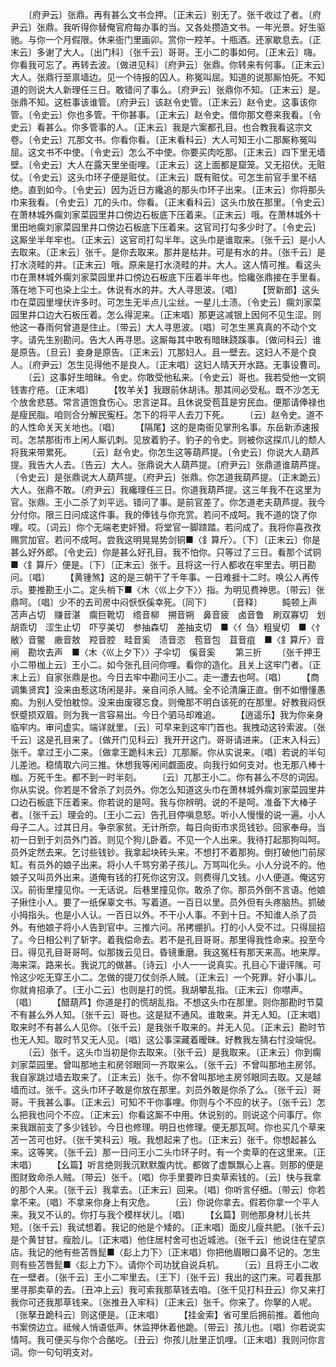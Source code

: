 <!-- { "loadSidebar": true } -->
　　〔府尹云〕张鼎。再有甚么文书佥押。〔正末云〕别无了。张千收过了者。〔府尹云〕张鼎。我听得你替俺官府每办事的当。又各处攒造文书。一年光景。好生驱驰。与你一个月假限。休来衙门里画卯。赏你一羫羊。十瓶酒。还家歇息去。〔正末云〕多谢了大人。〔出门科〕〔张千云〕哥哥。王小二的事如何。〔正末云〕嗨。你看我可忘了。再转去波。〔做进见科〕〔府尹云〕张鼎。你转来有何事。〔正末云〕大人。张鼎行至禀墙边。见一个待报的囚人。称冤叫屈。知道的说那厮怕死。不知道的则说大人新理任三日。敢错问了事么。〔府尹云〕张鼎你不知。〔正末云〕是。张鼎不知。这桩事该谁管。〔府尹云〕该赵令史管。〔正末云〕赵令史。这事该你管。〔令史云〕你也多管。干你甚事。〔正末云〕赵令史。借你那文卷来我看。〔令史云〕看甚么。你多管事的人。〔正末云〕我是六案都孔目。也合教我看这宗文卷。〔令史云〕兀那文书。你看你看。〔正末看科云〕大人可知王小二那厮称冤叫屈。这文书不中使。〔令史云〕怎么不中使。你要买肉吃那。〔正末云〕四下里无墙壁。〔令史云〕大人在露天里坐衙哩。〔正末云〕这上面都是窟笼。又无招伏。无赃仗。〔令史云〕这头巾环子便是赃仗。〔正末云〕既有赃仗。可怎生前官手里不结绝。直到如今。〔令史云〕因为近日方纔追的那头巾环子出来。〔正末云〕你将那头巾来我看。〔令史云〕兀的头巾。你看。〔正末看科云〕这头巾放在那里。〔令史云〕在萧林城外瘸刘家菜园里井口傍边石板底下压着来。〔正末云〕哦。在萧林城外十里田地瘸刘家菜园里井口傍边石板底下压着来。这官司打勾多少时了。〔令史云〕这厮坐半年牢也。〔正末云〕这官司打勾半年。这头巾是谁取来。〔张千云〕是小人去取来。〔正末云〕张千。是你去取来。那井是枯井。可是有水的井。〔张千云〕是打水浇畦的井。〔正末云〕哦。原来是打水浇畦的井。大人。这人情可推。看这头巾在萧林城外瘸刘家菜园里井口傍边石板底下压着半年也。恰纔张鼎接在手里看。落在地下可也染上尘土。休说有水的井。大人寻思波。〔唱〕
　　【贺新郎】这头巾在菜园里埋伏许多时。可怎生无半点儿尘丝。一星儿土渍。〔令史云〕瘸刘家菜园里井口边大石板压着。怎么得泥来。〔正末唱〕那更这减银上因何不见生涩。则他这一春雨何曾道是住止。〔带云〕大人寻思波。〔唱〕可怎生黑真真的不动个文字。请先生别勘问。告大人再寻思。这厮每其中敢有暗昧跷蹊事。〔做问科云〕谁是原告。〔旦云〕妾身是原告。〔正末云〕兀那妇人。且一壁去。这妇人不是个良人。〔府尹云〕怎生见得他不是良人。〔正末唱〕这妇人晴天开水路。无事设曹司。
　　〔云〕这事好生暗昧。令史。你敢受他私来。〔令史云〕哥也。我若受他一文铜钱害疔疮。〔正末唱〕
　　【牧羊关】我跟前休胡讳。那其间必受私。既不沙怎无个放舍悲慈。常言道饱食伤心。忠言逆耳。且休说受苞苴是穷民血。便那请俸禄也是瘦民脂。咱则合分解民寃枉。怎下的将平人去刀下死。
　　〔云〕赵令史。道不的人性命关天关地也。〔唱〕
　　【隔尾】这的是南衙见掌刑名事。东岳新添速报司。怎禁那街市上闲人厮讥刺。见放着豹子。豹子的令史。则被你这探爪儿的颓人将我来带累死。
　　〔云〕赵令史。你怎生这等葫芦提。〔令史云〕你说大人葫芦提。我告大人去。〔告云〕大人。张鼎说大人葫芦提。〔府尹云〕张鼎道谁葫芦提。〔令史云〕是张鼎说大人葫芦提。〔府尹云〕张鼎。你怎道我葫芦提。〔正末跪云〕大人。张鼎不敢。〔府尹云〕我纔理任三日。你道我葫芦提。这三年我不在这里为官。张鼎。王小二杀了刘平远。错问了事。是前官差了。你怎道老夫葫芦提。我今分付你。限三日问成这件事。我的俸钱与你充赏。若问不成呵。我不道的饶了你哩。哎。〔词云〕你个无端老吏奸猾。将堂官一脚蹅踏。若问成了。我将你喜孜孜赐赏加官。若问不成呵。尝我这明晃晃势剑铜■〈釒算斤〉。〔下〕〔正末云〕你是甚么好外郎。〔令史云〕你是甚么好孔目。我不怕你。只等过了三日。看那个试铜■〈釒算斤〉便是。〔下〕〔正末云〕张千。且将这一行人都收在牢里去。明日勘问。〔唱〕
　　【黄锺煞】这的是三朝干了千年事。一日难捱十二时。唤公人再传示。要推勘王小二。定头梢下■〈木〈巛上夕下〉〉指。为明见费神思。〔带云〕张鼎呵。〔唱〕少不的去司房中闷恹恹傒幸死。〔同下〕
　　〔音释〕
　　盹顿上声　苫声占切　赚音湛　瘸巨靴切　绺音柳　搠音朔　鼻音疲　卤音鲁　刷双寡切　划胡乖切　涩生止切　吓亨美切　参抽森切　差抽支切　■〈亻刍〉粗叟切　■〈忄敝〉音鳖　廒音敖　羫音腔　畦音奚　渍音恣　苞音包　苴音疽　■〈釒算斤〉音闸　勘坎去声　■〈木〈巛上夕下〉〉子伞切　傒音奚
　　第三折
　　〔张千押王小二带枷上云〕王小二。如今张孔目问你哩。看你的造化。且关上这牢门者。〔正末上云〕自家张鼎是也。今日去牢中勘问王小二。走一遭去也呵。〔唱〕
　　【商调集贤宾】没来由惹这场闲是非。亲自问杀人贼。全不论清廉正直。倒不如懵懂愚痴。为别人受怕躭惊。没来由废寝忘食。则俺那不明白该死的在那里。好教我闷恹恹蹙损双眉。则为我一言容易出。今日个驷马却难追。
　　【逍遥乐】我为你亲身临牢内。审问虚实。端详就里。〔云〕可早来到这牢门首也。我拽动这铃索波。〔张千云〕这是孔目来了。〔做开门见科云〕我开开这门。哥哥请进来。〔正末入科云〕张千。拿过王小二来。〔做拿王跪科末云〕兀那厮。你从实说来。〔唱〕若说的半句儿差池。稳情取六问三推。休想我等闲间觑面皮。向我行如何支对。也无那八棒十枷。万死千生。都不到一时半刻。
　　〔云〕兀那王小二。你有甚么不尽的词因。你从实说。你若是不曾杀了刘员外。你怎么知道这头巾在萧林城外瘸刘家菜园里井口边石板底下压着来。你若说的是呵。我与你辨明。说的不是呵。准备下大棒子者。〔张千云〕理会的。〔王小二云〕告孔目停嗔息怒。听小人慢慢的说一遍。小人母子二人。过其日月。争奈家贫。无计所奈。每日向街市求觅钱钞。回家奉母。当初一日到于刘员外门首。则见个狗儿卧着。不见一个人出来。我待打起那狗叫呵。员外定然去来。乞讨些钱钞。我拿起块砖头来。不想打不着那狗。倒打破他门前尿缸。有员外的娘子出来。将小人千骂穷弟子孩儿。万骂叫化头。小人分说不的。他娘子又叫员外出来。道俺有钱的打死你这穷汉。则费得几文钱。小人便道。俺这穷汉。前街里撞见你。一无话说。后巷里撞见你。敢杀了你。那员外倒不言语。他娘子揪住小人。要了一纸保辜文书。写着道。一百日以里。员外但有头疼脑热。抓破小拇指头。也是小人认。一百日以外。不干小人事。不到十日。不知谁人杀了员外。有他娘子将小人告到官中。三推六问。吊拷绷扒。打的小人受不过。只得屈招了。今日相公判了斩字。着我偿命去。若不是孔目哥哥。那里得我性命来。投至今日。得见孔目哥哥呵。似那拨云见日。昏镜重磨。我这冤枉有那天来高。地来厚。海来深。路来长。我说兀的做甚。〔诗云〕小人一一说真实。孔目心下谩评隲。可怜这少吃无穿王小二。怎做的提刀仗剑杀人贼。〔正末云〕一个死罪。好小事儿。你就肯招承了。〔王小二云〕也则是打的慌。我胡攀乱指。〔正末云〕你噤声。〔唱〕
　　【醋葫芦】你道是打的慌胡乱指。不想这头巾在那里。则你那勘时节莫不有甚么外人知。〔张千云〕哥也。这是狱不通风。谁敢来。并无人知。〔正末唱〕取来时不有甚么人见你。〔张千云〕是我张千取来的。并无人见。〔正末云〕勘时节也无人知。取时节又无人见。〔唱〕这公事深藏着暧昧。好教我左猜右忖没端倪。
　　〔云〕张千。这头巾当初是你去取来。〔张千云〕是我取来。〔正末云〕你到瘸刘家菜园里。曾叫那地主和房邻眼同一齐取来么。〔张千云〕不曾叫那地主房邻。我自家跳过墙去取来了。〔正末云〕张千。你不曾叫那地主房邻眼同去取。又是越墙而过。张千。这头巾环子敢是你放在那里。刘员外敢是你杀了么。〔张千云〕哥哥。干我甚么事。〔正末云〕可知不干你事哩。你则与个不应的状子。〔张千云〕怎么把我也问个不应。〔正末云〕你看这厮不中用。休说别的。则说这个问事厅。你来我跟前支了多少钱钞。今日也修理。明日也修理。便无那瓦呵。你也买几个草来苫一苫可也好。〔张千笑科云〕哦。我想起来了也。〔正末云〕张千。你想起甚么来。这等笑。〔张千云〕那一日问王小二头巾环子时。有一个卖草的在这里来。〔正末唱〕
　　【幺篇】听言绝则我沉默默腹内忧。都做了虚飘飘心上喜。则那的便是图财致命杀人贼。〔带云〕张千。〔唱〕你手里要昨日卖草索钱的。〔云〕快与我拿的那个人来。〔张千云〕我拿去。〔正末云〕回来。〔唱〕你听言仔细。〔带云〕你若拿不来。〔唱〕不拿来你身上有灾危。
　　〔云〕你说你拿去。假若你拿一个平人来。我又不认的。你打与我个模样状儿。〔唱〕
　　【幺篇】则他那身材儿长共短。〔张千云〕我试想着。我记的他是个矮的。〔正末唱〕面皮儿瘦共肥。〔张千云〕是个黄甘甘。瘦脸儿。〔正末唱〕他住居村舍可也近城池。〔张千云〕他说住在望京店。我记的他有些苫唇髭■〈髟上力下〉〔正末唱〕你把他眉眼口鼻不记的。怎生则有些苫唇髭■〈髟上力下〉。请你个司功犹自说兵机。
　　〔云〕且将王小二收在一壁者。〔张千云〕王小二牢里去。〔王下〕〔张千云〕我出的这门来。可着我那里寻那卖草的去。〔丑冲上云〕我可索我那草钱去咱。〔张千见打科丑云〕你又来打我你可还我那草钱来。〔张推丑入牢科〕〔正末云〕张千。你来了。你拏的人呢。〔张拏丑跪科云〕则这便是。〔正末唱〕
　　【挂金索】省可里后拥前推。着他向书案傍边立。祗候人悄语低声。休监押休着他跪。〔带云〕孩儿也。〔唱〕你若说实情呵。我可便买与你个合酪吃。〔丑云〕你孩儿肚里正饥哩。〔正末唱〕我则问你言词。你一句句明支对。
